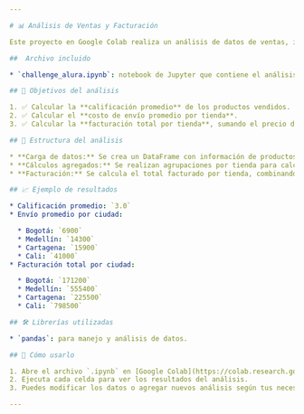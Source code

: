 ```yaml
---

# 📊 Análisis de Ventas y Facturación

Este proyecto en Google Colab realiza un análisis de datos de ventas, incluyendo la calificación promedio, el costo de envío promedio por tienda, y la facturación total por ciudad (tienda).

##  Archivo incluido

* `challenge_alura.ipynb`: notebook de Jupyter que contiene el análisis completo paso a paso.

## 📌 Objetivos del análisis

1. ✅ Calcular la **calificación promedio** de los productos vendidos.
2. ✅ Calcular el **costo de envío promedio por tienda**.
3. ✅ Calcular la **facturación total por tienda**, sumando el precio del producto y su costo de envío.

## 🧮 Estructura del análisis

* **Carga de datos:** Se crea un DataFrame con información de productos vendidos.
* **Cálculos agregados:** Se realizan agrupaciones por tienda para calcular métricas clave.
* **Facturación:** Se calcula el total facturado por tienda, combinando precio y envío.

## 📈 Ejemplo de resultados

* Calificación promedio: `3.0`
* Envío promedio por ciudad:

  * Bogotá: `6900`
  * Medellín: `14300`
  * Cartagena: `15900`
  * Cali: `41000`
* Facturación total por ciudad:

  * Bogotá: `171200`
  * Medellín: `555400`
  * Cartagena: `225500`
  * Cali: `798500`

## 🛠 Librerías utilizadas

* `pandas`: para manejo y análisis de datos.

## 🚀 Cómo usarlo

1. Abre el archivo `.ipynb` en [Google Colab](https://colab.research.google.com/) o en tu entorno local.
2. Ejecuta cada celda para ver los resultados del análisis.
3. Puedes modificar los datos o agregar nuevos análisis según tus necesidades.

---
```

